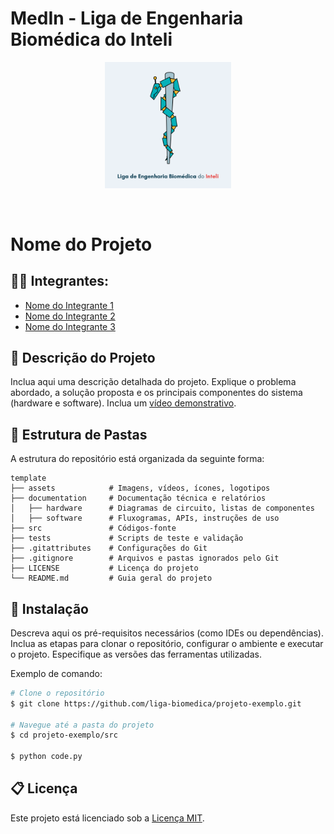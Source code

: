 # MedIn - Liga de Engenharia Biomédica do Inteli

<p align="center">
<a href= "https://www.inteli.edu.br/">
<img src="assets/logo_medin.png" alt="MedIn - Liga de Engenharia Biomédica do Inteli" border="0" width="40%" height="40%">
</a>
</p>

<br>

# Nome do Projeto

## 👨‍💻 Integrantes:
- <a href="https://www.linkedin.com/in/example1">Nome do Integrante 1</a>
- <a href="https://www.linkedin.com/in/example2">Nome do Integrante 2</a>
- <a href="https://www.linkedin.com/in/example3">Nome do Integrante 3</a>

## 📜 Descrição do Projeto

Inclua aqui uma descrição detalhada do projeto. Explique o problema abordado, a solução proposta e os principais componentes do sistema (hardware e software). Inclua um [vídeo demonstrativo](#).

## 📁 Estrutura de Pastas

A estrutura do repositório está organizada da seguinte forma:

```
template
├── assets            # Imagens, vídeos, ícones, logotipos
├── documentation     # Documentação técnica e relatórios
│   ├── hardware      # Diagramas de circuito, listas de componentes
│   ├── software      # Fluxogramas, APIs, instruções de uso
├── src               # Códigos-fonte
├── tests             # Scripts de teste e validação
├── .gitattributes    # Configurações do Git
├── .gitignore        # Arquivos e pastas ignorados pelo Git
├── LICENSE           # Licença do projeto
└── README.md         # Guia geral do projeto
```

## 🔧 Instalação

Descreva aqui os pré-requisitos necessários (como IDEs ou dependências). Inclua as etapas para clonar o repositório, configurar o ambiente e executar o projeto. Especifique as versões das ferramentas utilizadas.

Exemplo de comando:

```bash
# Clone o repositório
$ git clone https://github.com/liga-biomedica/projeto-exemplo.git

# Navegue até a pasta do projeto
$ cd projeto-exemplo/src

$ python code.py
```

## 📋 Licença

Este projeto está licenciado sob a [Licença MIT](LICENSE).
